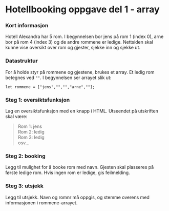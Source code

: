 # Hotellbooking oppgave del 1 - array

### Kort informasjon
Hotell Alexandra har 5 rom. I begynnelsen bor jens på rom 1 (index 0),
arne bor på rom 4 (index 3) og de andre rommene er ledige.
Nettsiden skal kunne vise oversikt over rom og gjester, sjekke inn og 
sjekke ut.

### Datastruktur
For å holde styr på rommene og gjestene, brukes et array. Et ledig rom betegnes
ved `""`. I begynnelsen ser arrayet slik ut:

`let rommene = ["jens","","","arne",""];`

### Steg 1: oversiktsfunksjon
Lag en oversiktsfunksjon med en knapp i HTML.
Utseendet på utskriften skal være:
> Rom 1: jens <br>
> Rom 2: ledig <br>
> Rom 3: ledig <br>
> osv...

### Steg 2: booking
Legg til mulighet for å booke rom med navn. Gjesten skal plasseres
på første ledige rom. Hvis ingen rom er ledige, gis feilmelding.

### Steg 3: utsjekk
Legg til utsjekk. Navn og romnr må oppgis, og stemme overens 
med informasjonen i rommene-arrayet. 
